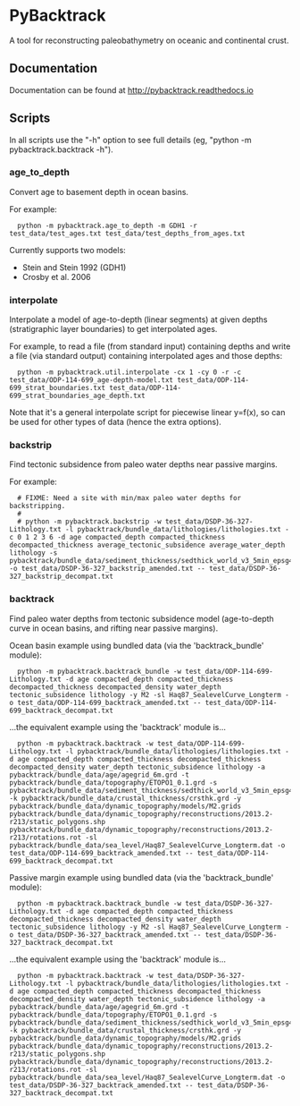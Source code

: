 # PyBacktrack

A tool for reconstructing paleobathymetry on oceanic and continental crust.

## Documentation

Documentation can be found at http://pybacktrack.readthedocs.io

## Scripts

In all scripts use the "-h" option to see full details (eg, "python -m pybacktrack.backtrack -h").

### age_to_depth

Convert age to basement depth in ocean basins.

For example:

```
  python -m pybacktrack.age_to_depth -m GDH1 -r test_data/test_ages.txt test_data/test_depths_from_ages.txt
```

Currently supports two models:

* Stein and Stein 1992 (GDH1)
* Crosby et al. 2006

### interpolate

Interpolate a model of age-to-depth (linear segments) at given depths (stratigraphic layer boundaries) to get interpolated ages.

For example, to read a file (from standard input) containing depths and write a file (via standard output) containing interpolated ages and those depths:

```
  python -m pybacktrack.util.interpolate -cx 1 -cy 0 -r -c test_data/ODP-114-699_age-depth-model.txt test_data/ODP-114-699_strat_boundaries.txt test_data/ODP-114-699_strat_boundaries_age_depth.txt
```

Note that it's a general interpolate script for piecewise linear y=f(x), so can be used for other types of data (hence the extra options).

### backstrip

Find tectonic subsidence from paleo water depths near passive margins.

For example:

```
  # FIXME: Need a site with min/max paleo water depths for backstripping.
  #
  # python -m pybacktrack.backstrip -w test_data/DSDP-36-327-Lithology.txt -l pybacktrack/bundle_data/lithologies/lithologies.txt -c 0 1 2 3 6 -d age compacted_depth compacted_thickness decompacted_thickness average_tectonic_subsidence average_water_depth lithology -s pybacktrack/bundle_data/sediment_thickness/sedthick_world_v3_5min_epsg4326_cf.nc -o test_data/DSDP-36-327_backstrip_amended.txt -- test_data/DSDP-36-327_backstrip_decompat.txt
```

### backtrack

Find paleo water depths from tectonic subsidence model (age-to-depth curve in ocean basins, and rifting near passive margins).

Ocean basin example using bundled data (via the 'backtrack_bundle' module):

```
  python -m pybacktrack.backtrack_bundle -w test_data/ODP-114-699-Lithology.txt -d age compacted_depth compacted_thickness decompacted_thickness decompacted_density water_depth tectonic_subsidence lithology -y M2 -sl Haq87_SealevelCurve_Longterm -o test_data/ODP-114-699_backtrack_amended.txt -- test_data/ODP-114-699_backtrack_decompat.txt
```

...the equivalent example using the 'backtrack' module is...

```
  python -m pybacktrack.backtrack -w test_data/ODP-114-699-Lithology.txt -l pybacktrack/bundle_data/lithologies/lithologies.txt -d age compacted_depth compacted_thickness decompacted_thickness decompacted_density water_depth tectonic_subsidence lithology -a pybacktrack/bundle_data/age/agegrid_6m.grd -t pybacktrack/bundle_data/topography/ETOPO1_0.1.grd -s pybacktrack/bundle_data/sediment_thickness/sedthick_world_v3_5min_epsg4326_cf.nc -k pybacktrack/bundle_data/crustal_thickness/crsthk.grd -y pybacktrack/bundle_data/dynamic_topography/models/M2.grids pybacktrack/bundle_data/dynamic_topography/reconstructions/2013.2-r213/static_polygons.shp pybacktrack/bundle_data/dynamic_topography/reconstructions/2013.2-r213/rotations.rot -sl pybacktrack/bundle_data/sea_level/Haq87_SealevelCurve_Longterm.dat -o test_data/ODP-114-699_backtrack_amended.txt -- test_data/ODP-114-699_backtrack_decompat.txt
```
  
Passive margin example using bundled data (via the 'backtrack_bundle' module):

```
  python -m pybacktrack.backtrack_bundle -w test_data/DSDP-36-327-Lithology.txt -d age compacted_depth compacted_thickness decompacted_thickness decompacted_density water_depth tectonic_subsidence lithology -y M2 -sl Haq87_SealevelCurve_Longterm -o test_data/DSDP-36-327_backtrack_amended.txt -- test_data/DSDP-36-327_backtrack_decompat.txt
```

...the equivalent example using the 'backtrack' module is...

```
  python -m pybacktrack.backtrack -w test_data/DSDP-36-327-Lithology.txt -l pybacktrack/bundle_data/lithologies/lithologies.txt -d age compacted_depth compacted_thickness decompacted_thickness decompacted_density water_depth tectonic_subsidence lithology -a pybacktrack/bundle_data/age/agegrid_6m.grd -t pybacktrack/bundle_data/topography/ETOPO1_0.1.grd -s pybacktrack/bundle_data/sediment_thickness/sedthick_world_v3_5min_epsg4326_cf.nc -k pybacktrack/bundle_data/crustal_thickness/crsthk.grd -y pybacktrack/bundle_data/dynamic_topography/models/M2.grids pybacktrack/bundle_data/dynamic_topography/reconstructions/2013.2-r213/static_polygons.shp pybacktrack/bundle_data/dynamic_topography/reconstructions/2013.2-r213/rotations.rot -sl pybacktrack/bundle_data/sea_level/Haq87_SealevelCurve_Longterm.dat -o test_data/DSDP-36-327_backtrack_amended.txt -- test_data/DSDP-36-327_backtrack_decompat.txt
```
